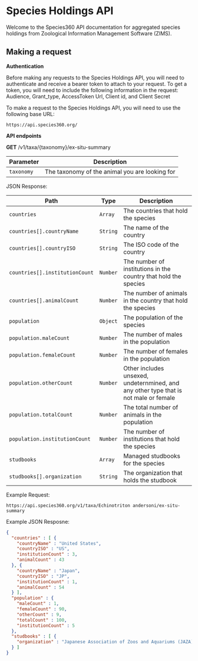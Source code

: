 # Species Holdings API

Welcome to the Species360 API documentation for aggregated species
holdings from Zoological Information Management Software (ZIMS).

## Making a request

<div class="informalexample">

**Authentication**

Before making any requests to the Species Holdings API, you will need to
authenticate and receive a bearer token to attach to your request. To
get a token, you will need to include the following information in the
request: Audience, Grant_type, AccessToken Url, Client id, and Client
Secret

</div>

<div class="informalexample">

To make a request to the Species Holdings API, you will need to use the
following base URL:

    https://api.species360.org/

**API endpoints**

<div class="informalexample">

**GET** /v1/taxa/{taxonomy}/ex-situ-summary

| Parameter  | Description                                    |
|------------|------------------------------------------------|
| `taxonomy` | The taxonomy of the animal you are looking for |

JSON Response:

| Path                           | Type     | Description                                                                          |
|--------------------------------|----------|--------------------------------------------------------------------------------------|
| `countries`                    | `Array`  | The countries that hold the species                                                  |
| `countries[].countryName`      | `String` | The name of the country                                                              |
| `countries[].countryISO`       | `String` | The ISO code of the country                                                          |
| `countries[].institutionCount` | `Number` | The number of institutions in the country that hold the species                      |
| `countries[].animalCount`      | `Number` | The number of animals in the country that hold the species                           |
| `population`                   | `Object` | The population of the species                                                        |
| `population.maleCount`         | `Number` | The number of males in the population                                                |
| `population.femaleCount`       | `Number` | The number of females in the population                                              |
| `population.otherCount`        | `Number` | Other includes unsexed, undeternmined, and any other type that is not male or female |
| `population.totalCount`        | `Number` | The total number of animals in the population                                        |
| `population.institutionCount`  | `Number` | The number of institutions that hold the species                                     |
| `studbooks`                    | `Array`  | Managed studbooks for the species                                                    |
| `studbooks[].organization`     | `String` | The organization that holds the studbook                                             |

Example Request:

    https://api.species360.org/v1/taxa/Echinotriton andersoni/ex-situ-summary

Example JSON Resposne:

``` json
{
  "countries" : [ {
    "countryName" : "United States",
    "countryISO" : "US",
    "institutionCount" : 3,
    "animalCount" : 43
  }, {
    "countryName" : "Japan",
    "countryISO" : "JP",
    "institutionCount" : 1,
    "animalCount" : 54
  } ],
  "population" : {
    "maleCount" : 1,
    "femaleCount" : 90,
    "otherCount" : 9,
    "totalCount" : 100,
    "institutionCount" : 5
  },
  "studbooks" : [ {
    "organization" : "Japanese Association of Zoos and Aquariums (JAZA)"
  } ]
}
```

</div>

</div>
